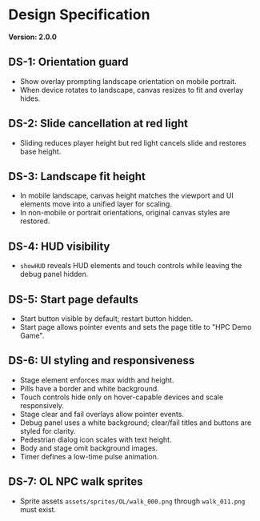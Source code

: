 # Design Specification

**Version: 2.0.0**

## DS-1: Orientation guard
- Show overlay prompting landscape orientation on mobile portrait.
- When device rotates to landscape, canvas resizes to fit and overlay hides.

## DS-2: Slide cancellation at red light
- Sliding reduces player height but red light cancels slide and restores base height.

## DS-3: Landscape fit height
- In mobile landscape, canvas height matches the viewport and UI elements move into a unified layer for scaling.
- In non-mobile or portrait orientations, original canvas styles are restored.

## DS-4: HUD visibility
- `showHUD` reveals HUD elements and touch controls while leaving the debug panel hidden.

## DS-5: Start page defaults
- Start button visible by default; restart button hidden.
- Start page allows pointer events and sets the page title to "HPC Demo Game".

## DS-6: UI styling and responsiveness
- Stage element enforces max width and height.
- Pills have a border and white background.
- Touch controls hide only on hover-capable devices and scale responsively.
- Stage clear and fail overlays allow pointer events.
- Debug panel uses a white background; clear/fail titles and buttons are styled for clarity.
- Pedestrian dialog icon scales with text height.
- Body and stage omit background images.
- Timer defines a low-time pulse animation.

## DS-7: OL NPC walk sprites
- Sprite assets `assets/sprites/OL/walk_000.png` through `walk_011.png` must exist.
